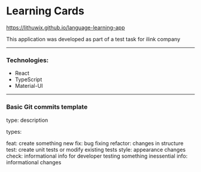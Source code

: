 # Learning Cards

https://lithuwix.github.io/language-learning-app

This application was developed as part of a test task for ilink company

---

### Technologies:

- React
- TypeScript
- Material-UI

---

### Basic Git commits template

type: description

types:

feat: create something new
fix: bug fixing
refactor: changes in structure
test: create unit tests or modify existing tests
style: appearance changes
check: informational info for developer testing something inessential
info: informational changes 

